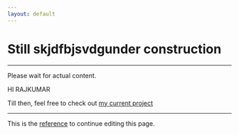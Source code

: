 ```yaml
---
layout: default
---
```


# **Still skjdfbjsvdgunder construction**

***
Please wait for actual content.

HI RAJKUMAR

Till then, feel free to check out [my current project](https://github.com/shreevari/Tinderance)

***
This is the [reference](https://github.com/pages-themes/hacker/blob/master/index.md) to continue editing this page.
